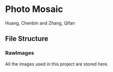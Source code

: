 # Photo Mosaic

Huang, Chenbin and Zhang, Qifan

## File Structure

### RawImages

All the images used in this project are stored here.